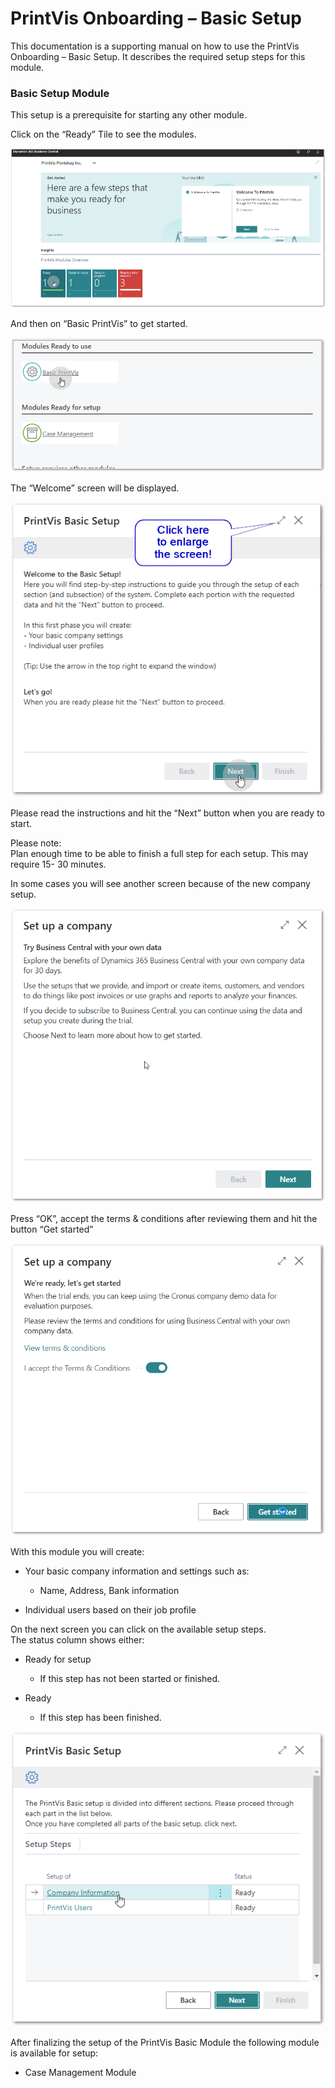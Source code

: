 # PrintVis Onboarding – Basic Setup

This documentation is a supporting manual on how to use the PrintVis
Onboarding – Basic Setup. It describes the required setup steps for this
module.

### Basic Setup Module

This setup is a prerequisite for starting any other module.

Click on the “Ready” Tile to see the modules.

![Basic Setup](./assets/0100-image1.png)

And then on “Basic PrintVis” to get started.

![Basic Setup](./assets/0100-image2.png)

The “Welcome” screen will be displayed.

![Basic Setup](./assets/0100-image3.png)

Please read the instructions and hit the “Next” button when you are
ready to start.

Please note:  
Plan enough time to be able to finish a full step for each setup. This
may require 15- 30 minutes.

In some cases you will see another screen because of the new company
setup.

![Basic Setup](./assets/0100-image4.png)

Press “OK”, accept the terms & conditions after reviewing them and hit
the button “Get started”

![Basic Setup](./assets/0100-image5.png)

With this module you will create:

-   Your basic company information and settings such as:

    -   Name, Address, Bank information

-   Individual users based on their job profile

On the next screen you can click on the available setup steps.  
The status column shows either:

-   Ready for setup

    -   If this step has not been started or finished.

-   Ready

    -   If this step has been finished.

![Basic Setup](./assets/0100-image6.png)

After finalizing the setup of the PrintVis Basic Module the following
module is available for setup:

-   Case Management Module
